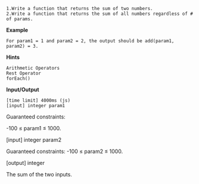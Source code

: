    1.Write a function that returns the sum of two numbers.
    2.Write a function that returns the sum of all numbers regardless of # of params.

**Example**

    For param1 = 1 and param2 = 2, the output should be add(param1, param2) = 3.

**Hints**

    Arithmetic Operators
    Rest Operator
    forEach()

**Input/Output**

    [time limit] 4000ms (js)
    [input] integer param1

Guaranteed constraints:

-100 ≤ param1 ≤ 1000.

[input] integer param2

Guaranteed constraints: -100 ≤ param2 ≤ 1000.

[output] integer

The sum of the two inputs.